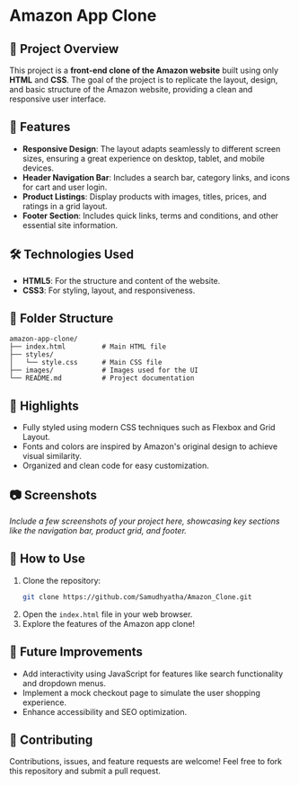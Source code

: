 # Amazon App Clone  

## 📖 Project Overview  
This project is a **front-end clone of the Amazon website** built using only **HTML** and **CSS**. The goal of the project is to replicate the layout, design, and basic structure of the Amazon website, providing a clean and responsive user interface.  

## 🚀 Features  
- **Responsive Design**: The layout adapts seamlessly to different screen sizes, ensuring a great experience on desktop, tablet, and mobile devices.  
- **Header Navigation Bar**: Includes a search bar, category links, and icons for cart and user login.  
- **Product Listings**: Display products with images, titles, prices, and ratings in a grid layout.  
- **Footer Section**: Includes quick links, terms and conditions, and other essential site information.  

## 🛠️ Technologies Used  
- **HTML5**: For the structure and content of the website.  
- **CSS3**: For styling, layout, and responsiveness.  

## 📂 Folder Structure  
```plaintext  
amazon-app-clone/  
├── index.html         # Main HTML file  
├── styles/  
│   └── style.css      # Main CSS file  
├── images/            # Images used for the UI  
└── README.md          # Project documentation  
```  

## 🌟 Highlights  
- Fully styled using modern CSS techniques such as Flexbox and Grid Layout.  
- Fonts and colors are inspired by Amazon's original design to achieve visual similarity.  
- Organized and clean code for easy customization.  

## 📷 Screenshots  
*Include a few screenshots of your project here, showcasing key sections like the navigation bar, product grid, and footer.*  

## 📝 How to Use  
1. Clone the repository:  
   ```bash  
   git clone https://github.com/Samudhyatha/Amazon_Clone.git  
   ```  
2. Open the `index.html` file in your web browser.  
3. Explore the features of the Amazon app clone!  

## 📌 Future Improvements  
- Add interactivity using JavaScript for features like search functionality and dropdown menus.  
- Implement a mock checkout page to simulate the user shopping experience.  
- Enhance accessibility and SEO optimization.  

## 🤝 Contributing  
Contributions, issues, and feature requests are welcome! Feel free to fork this repository and submit a pull request.  
